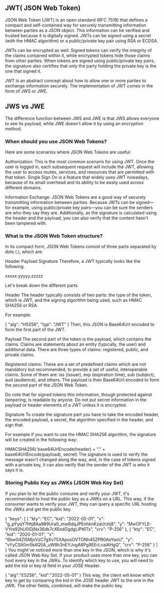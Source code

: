 ## JWT( JSON Web Token)
JSON Web Token (JWT) is an open standard (RFC 7519) that defines a compact and self-contained way for securely transmitting information between parties as a JSON object. This information can be verified and trusted because it is digitally signed. JWTs can be signed using a secret (with the HMAC algorithm) or a public/private key pair using RSA or ECDSA.

JWTs can be encrypted as well. Signed tokens can verify the integrity of the claims contained within it, while encrypted tokens hide those claims from other parties. When tokens are signed using public/private key pairs, the signature also certifies that only the party holding the private key is the one that signed it.

JWT is an abstract concept about how to allow one or more parties to exchange information securely. The implementation of JWT comes in the form of JWS or JWE. 


## JWS vs JWE
The difference function between JWS and JWE is that JWS allows everyone to see its payload, while JWE doesn't allow it by using an encryption method.


### When should you use JSON Web Tokens?
Here are some scenarios where JSON Web Tokens are useful:

Authorization: This is the most common scenario for using JWT. Once the user is logged in, each subsequent request will include the JWT, allowing the user to access routes, services, and resources that are permitted with that token. Single Sign On is a feature that widely uses JWT nowadays, because of its small overhead and its ability to be easily used across different domains.

Information Exchange: JSON Web Tokens are a good way of securely transmitting information between parties. Because JWTs can be signed—for example, using public/private key pairs—you can be sure the senders are who they say they are. Additionally, as the signature is calculated using the header and the payload, you can also verify that the content hasn't been tampered with.


### What is the JSON Web Token structure?
In its compact form, JSON Web Tokens consist of three parts separated by dots (.), which are:

Header
Payload
Signature
Therefore, a JWT typically looks like the following.

xxxxx.yyyyy.zzzzz

Let's break down the different parts.

Header
The header typically consists of two parts: the type of the token, which is JWT, and the signing algorithm being used, such as HMAC SHA256 or RSA.

For example:

{
  "alg": "HS256",
  "typ": "JWT"
}
Then, this JSON is Base64Url encoded to form the first part of the JWT.

Payload
The second part of the token is the payload, which contains the claims. Claims are statements about an entity (typically, the user) and additional data. There are three types of claims: registered, public, and private claims.

Registered claims: These are a set of predefined claims which are not mandatory but recommended, to provide a set of useful, interoperable claims. Some of them are: iss (issuer), exp (expiration time), sub (subject), aud (audience), and others.
The payload is then Base64Url encoded to form the second part of the JSON Web Token.

Do note that for signed tokens this information, though protected against tampering, is readable by anyone. Do not put secret information in the payload or header elements of a JWT unless it is encrypted.

Signature
To create the signature part you have to take the encoded header, the encoded payload, a secret, the algorithm specified in the header, and sign that.

For example if you want to use the HMAC SHA256 algorithm, the signature will be created in the following way:

HMACSHA256(
  base64UrlEncode(header) + "." +
  base64UrlEncode(payload),
  secret)
The signature is used to verify the message wasn't changed along the way, and, in the case of tokens signed with a private key, it can also verify that the sender of the JWT is who it says it is.

### Storing Public Key as JWKs (JSON Web Key Set)
If you plan to let the public consume and verify your JWT, it's recommended to host the public key as a JWKs on a URL. This way, if the consumer wants to verify your JWT, they can query a specific URL hosting the JWKs and get the public key.

{
  "keys": [
    {
      "kty": "EC",
      "kid": "2022-05-01",
      "x": "g_pYyqY7Htj8Aa989Ura0_mwRdqJPEnhknKzaUrztj8",
      "y": "MwOFYLE-VYre92hU0iDjNx36dk7cX6xdGgdgLIPt6Ts",
      "crv": "P-256"
    },
    {
      "kty": "EC",
      "kid": "2020-01-01",
      "x": "6bw04ZlSMjxVzC7gXv75XAposOVTONh45ZPR0AeYaoU",
      "y": "vYyCSIt0m5k4Q5A_uW8h3nEYJvgA8PgREErLcaiAHgQ",
      "crv": "P-256"
    }
  ]
}
You might've noticed more than one key in the JSON, which is why it's called JSON Web Key Set. If your product uses more than one key, you can host every key in the JWKs. To identify which key to use, you will need to add the kid or key id field in your JOSE Header.

{
    "alg":"ES256",
    "kid":"2022-05-01"
}
This way, the client will know which key to get by comparing the kid in the JOSE header JWT to the one in the JWK. The other fields, combined, will make the public key.
